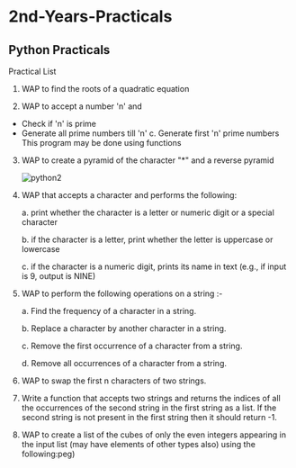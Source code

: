# 2nd-Years-Practicals

## Python Practicals

Practical List

1. WAP to find the roots of a quadratic equation

2. WAP to accept a number 'n' and
- Check if 'n' is prime
- Generate all prime numbers till 'n' c. Generate first 'n' prime numbers
This program may be done using functions

3. WAP to create a pyramid of the character "*" and a reverse pyramid
   
   ![python2](https://user-images.githubusercontent.com/101046816/192342609-7dab8fda-c0f5-4f02-b5a3-6fa1ec75b506.jpeg)

4. WAP that accepts a character and performs the following:
   
   a. print whether the character is a letter or numeric digit or a special character
   
   b. if the character is a letter, print whether the letter is uppercase or lowercase
   
   c. if the character is a numeric digit, prints its name in text (e.g., if input is 9, output is NINE)

5. WAP to perform the following operations on a string :-  
   
   a. Find the frequency of a character in a string.
   
   b. Replace a character by another character in a string.
   
   c. Remove the first occurrence of a character from a string.
   
   d. Remove all occurrences of a character from a string.

6. WAP to swap the first n characters of two strings.

7. Write a function that accepts two strings and returns the indices of all the occurrences of the second string in the first string as a list. If the second string is not present in the first string then it should return -1.

8. WAP to create a list of the cubes of only the even integers appearing in the input list (may have elements of other types also) using the following:peg)

